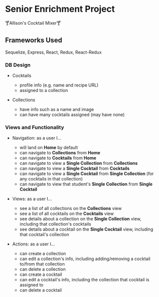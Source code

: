 # Senior Enrichment Project

:cocktail:Allison's Cocktail Mixer:cocktail:

## Frameworks Used

Sequelize, Express, React, Redux, React-Redux

### DB Design

- Cocktails
  * profile info (e.g. name and recipe URL)
  * assigned to a collection

- Collections
  * have info such as a name and image
  * can have many cocktails assigned (may have none)

### Views and Functionality

- Navigation: as a user I...
  * will land on **Home** by default
  * can navigate to **Collections** from **Home**
  * can navigate to **Cocktails** from **Home**
  * can navigate to view a **Single Collection** from **Collections**
  * can navigate to view a **Single Cocktail** from **Cocktails**
  * can navigate to view a **Single Cocktail** from **Single Collection** (for any cocktails in that collection)
  * can navigate to view that student's **Single Collection** from **Single Cocktail**

- Views: as a user I...
  * see a list of all collections on the **Collections** view
  * see a list of all cocktails on the **Cocktails** view
  * see details about a collection on the **Single Collection** view, including that collection's cocktails
  * see details about a cocktail on the **Single Cocktail** view, including that cocktail's collection

- Actions: as a user I...
  * can create a collection
  * can edit a collection's info, including adding/removing a cocktail to/from that collection
  * can delete a collection
  * can create a cocktail
  * can edit a cocktail's info, including the collection that cocktail is assigned to
  * can delete a cocktail



